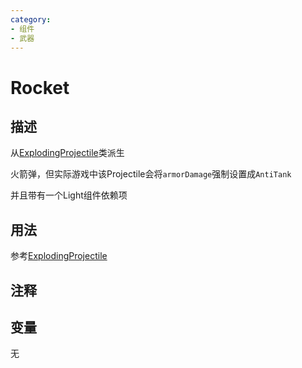 ```yaml
---
category: 
- 组件
- 武器
---
```

# Rocket
## 描述
从[ExplodingProjectile](./ExplodingProjectile.md)类派生

火箭弹，但实际游戏中该Projectile会将`armorDamage`强制设置成`AntiTank`

并且带有一个Light组件依赖项
## 用法

参考[ExplodingProjectile](./ExplodingProjectile.md)

## 注释

## 变量
无
